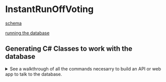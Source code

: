 ﻿# InstantRunOffVoting

[schema](InstantRunOff_Schema.pdf)

[running the database](Instructions_How_To_Use_Instant_Run_Off_Calculations.pdf)

## Generating C# Classes to work with the database
<details>
  <summary>
    See a walkthrough of all the commands necesarry to build an API or web app to talk to the database.
  </summary>

First, make sure you have the EF Core CLI tools installed

```bash
dotnet tool install --global dotnet-ef
```

If you don't already have a project to work with, make one
> make an API

```bash
dotnet new webapi -n iro.api
```

> or make a web site

```bash
dotnet new webapp -n iro.web
```

You'll need to also make sure your project has the Postgres and Microsoft.EntityFrameworkCore.Design libraries
> Run that from the directory that has your code.  You may need to `cd iro.web` or something like that to get into the correct directory.

```bash
dotnet add package microsoft.entityframeworkcore.design
dotnet add package npgsql.entityframeworkcore.postgresql
```

Now you should be able to scaffold the database

```bash
dotnet ef dbcontext scaffold "host=localhost; database=iro; user id=iro; password=Secret123" Npgsql.EntityFrameworkCore.PostgreSQL -o Data -c InstantRunoffContext
```

Open up the `Data/InstantRunoffContext.cs` file and cut the connection string into your clipboard (the string that starts with `"host=..."`).  With the connection string in the clipboard, delete the entire OnConfiguring() method from `Data/InstantRunoffContext.cs`

Open up `appsettings.json` and add a `connectionStrings` section.  Paste in the connection string that you cut into your clipboard from the previous step.  It should look something similar to this:

```json appsettings.json
{
  "Logging": {
    "LogLevel": {
      "Default": "Information",
      "Microsoft.AspNetCore": "Warning"
    }
  },
  "AllowedHosts": "*",
  "ConnectionStrings": {
    "iro": "host=localhost; database=iro2; user id=iro2; password=Secret123"
  }
}

```

Now you're ready to modify your Program.cs to enable talking to the database

```csharp
using iro.web.Data;
using Microsoft.EntityFrameworkCore;

var builder = WebApplication.CreateBuilder(args);

// Add services to the container.
builder.Services.AddRazorPages();
builder.Services.AddDbContext<InstantRunoffContext>(options => options.UseNpgsql(builder.Configuration.GetConnectionString("iro")));
```

To verify the code is working correctly and that the program can access the database, try adding the following line to the end of your `Program.cs` file (right before the `app.Run()` line)

```csharp
app.MapGet("/test", async (InstantRunoffContext context) => await context.Cities.ToListAsync());
```

Start up your app with `dotnet run` then open a browser and go to http://localhost:1234/test (where `1234` is the port number assigned to your app, it will show up in the console when you execute `dotnet run`).

Your browser should show something similar to:

```json
[
  {
    "id": 1,
    "cityName": "Manti City",
    "cityDescription": "",
    "contactTitle": "City Recorder",
    "contactName": "JoAnn Otten",
    "contactEmail": "mantiadmin@mail.manti.com",
    "contactPhone": "435-835-2401",
    "offices": []
  },
  {
    "id": 2,
    "cityName": "Ephraim City",
    "cityDescription": "",
    "contactTitle": "City Recorder",
    "contactName": "Leigh Ann Warnock",
    "contactEmail": "leighann.warnock@ephraimcity.org",
    "contactPhone": "435-283-4631",
    "offices": []
  }
]
```
  </details>
